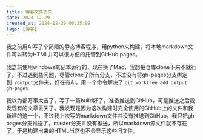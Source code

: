```yaml
---
title: 博客文件丢失
date: 2024-12-29
created_at: 2024-12-29 00:35:09
tags: [博客]
---
```


我之前用AI写了个简陋的静态博客程序，用python来构建，将本地markdown文件可以转为HTML并可以很方便的托管到GitHub pages。

我之前使用windows笔记本运行的，现在换了Mac，我想把仓库clone下来不就行了。不过遇到些问题，尽管clone了所有分支，不过没有将gh-pages分支绑定到`./output`文件夹，好在有AI，用一个命令解决了 `git worktree add output gh-pages`

我以为都万事大吉了，写了一篇build好了，准备推送到GitHub，可是推送之后我发现有的文章丢失了。我发现是因为这次构建时完全使用的GitHub上的文件和我新建的这一个，不过我上次写的markdown文件并没有推送到GitHub，我只把gh-pages分支推送了，master分支并没有推送，所以markdown源文件就不存在了，于是构建出来的HTML当然也不会显示这些旧文件。
